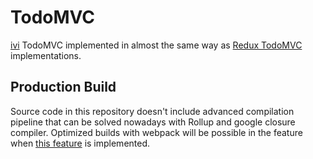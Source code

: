 # TodoMVC

[ivi](https://github.com/ivijs/ivi) TodoMVC implemented in almost the same way as
[Redux TodoMVC](https://github.com/mweststrate/redux-todomvc) implementations.

## Production Build

Source code in this repository doesn't include advanced compilation pipeline that can be solved nowadays with Rollup and
google closure compiler. Optimized builds with webpack will be possible in the feature when
[this feature](https://github.com/google/closure-compiler-npm/issues/56) is implemented.
